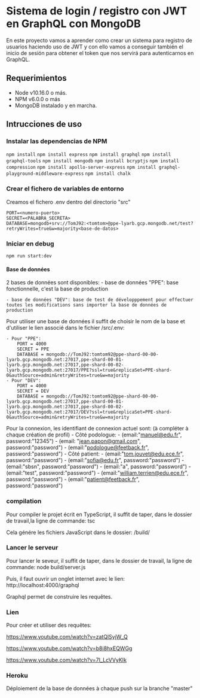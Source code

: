 # Sistema de login / registro con JWT en GraphQL con MongoDB

En este proyecto vamos a aprender como crear un sistema para registro de usuarios haciendo uso de JWT y con ello vamos a conseguir también el inicio de sesión para obtener el token que nos servirá para autenticarnos en GraphQL.

## Requerimientos

* Node v10.16.0 o más.
* NPM v6.0.0 o más
* MongoDB instalado y en marcha.

## Intrucciones de uso

### Instalar las dependencias de NPM
```npm install```
```npm install express```
```npm install graphql```
```npm install graphql-tools```
```npm install mongodb```
```npm install bcryptjs```
```npm install compression```
```npm install apollo-server-express```
```npm install graphql-playground-middleware-express```
```npm install chalk```

### Crear el fichero de variables de entorno
Creamos el fichero .env dentro del directorio "src"
```
PORT=<numero-puerto>
SECRET=<PALABRA_SECRETA>
DATABASE=mongodb+srv://TomJ92:<tomtom>@ppe-lyarb.gcp.mongodb.net/test?retryWrites=true&w=majority<base-de-datos>
```

### Iniciar en debug
```npm run start:dev```


#### Base de données
2 bases de données sont disponibles:
    - base de données "PPE": base fonctionnelle, c'est la base de production

    - base de données "DEV": base de test de développpement pour effectuer toutes les modifications sans importer la base de données de production

Pour utiliser une base de données il suffit de choisir le nom de la base et d'utiliser le lien associé dans le fichier /src/.env:

    - Pour "PPE": 
        PORT = 4000
        SECRET = PPE
        DATABASE = mongodb://TomJ92:tomtom92@ppe-shard-00-00-lyarb.gcp.mongodb.net:27017,ppe-shard-00-01-lyarb.gcp.mongodb.net:27017,ppe-shard-00-02-lyarb.gcp.mongodb.net:27017/PPE?ssl=true&replicaSet=PPE-shard-0&authSource=admin&retryWrites=true&w=majority
    - Pour "DEV":
        PORT = 4000
        SECRET = DEV
        DATABASE = mongodb://TomJ92:tomtom92@ppe-shard-00-00-lyarb.gcp.mongodb.net:27017,ppe-shard-00-01-lyarb.gcp.mongodb.net:27017,ppe-shard-00-02-lyarb.gcp.mongodb.net:27017/DEV?ssl=true&replicaSet=PPE-shard-0&authSource=admin&retryWrites=true&w=majority

Pour la connexion, les identifiant de connexion actuel sont: (à compléter à chaque création de profil)
    - Côté podologue:
        - (email:"manuel@edu.fr", password:"12345")
        - (email: "jean.papon@gmail.com", password:"password")
        - (email:"podologue@feetback.fr", password:"password")
    - Côté patient:
        - (email:"tom.jouvet@edu.ece.fr", password:"password")
        - (email:"sofia@edu.fr", password:"password")
        - (email:"sbsn", password:"password")
        - (email:"a", password:"password")
        - (email:"test", password:"password")
        - (email:"william.terrien@edu.ece.fr", password:"password")
        - (email:"patient@feetback.fr", password:"password")

### compilation
Pour compiler le projet écrit en TypeScript, il suffit de taper, dans le dossier de travail,la ligne de commande:
tsc

Cela génére les fichiers JavaScript dans le dossier: /build/

### Lancer le serveur
Pour lancer le seveur, il suffit de taper, dans le dossier de travail, la ligne de commande:
node build/server.js

Puis, il faut ouvrir un onglet internet avec le lien:
http://localhost:4000/graphql

Graphql permet de construire les requêtes.

### Lien
Pour créer et utiliser des requêtes:

https://www.youtube.com/watch?v=zatQlSyjW_Q

https://www.youtube.com/watch?v=b8i8hxEQWGg

https://www.youtube.com/watch?v=7I_LcVVyKIk

### Heroku

Déploiement de la base de données à chaque push sur la branche "master"